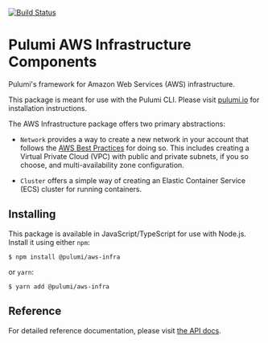 [![Build Status](https://travis-ci.com/pulumi/pulumi-aws-infra.svg?token=eHg7Zp5zdDDJfTjY8ejq&branch=master)](https://travis-ci.com/pulumi/pulumi-aws-infra)

# Pulumi AWS Infrastructure Components

Pulumi's framework for Amazon Web Services (AWS) infrastructure.

This package is meant for use with the Pulumi CLI.  Please visit [pulumi.io](https://pulumi.io) for
installation instructions.

The AWS Infrastructure package offers two primary abstractions:

* `Network` provides a way to create a new network in your account that follows the [AWS Best Practices](
  https://aws.amazon.com/answers/networking/aws-single-vpc-design/) for doing so.  This includes creating a Virtual
  Private Cloud (VPC) with public and private subnets, if you so choose, and multi-availability zone configuration.

* `Cluster` offers a simple way of creating an Elastic Container Service (ECS) cluster for running containers.

## Installing

This package is available in JavaScript/TypeScript for use with Node.js.  Install it using either `npm`:

    $ npm install @pulumi/aws-infra

or `yarn`:

    $ yarn add @pulumi/aws-infra

## Reference

For detailed reference documentation, please visit [the API docs](
https://pulumi.io/reference/pkg/nodejs/@pulumi/aws-infra/index.html).
